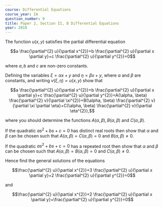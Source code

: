 ```yaml
---
course: Differential Equations
course_year: IA
question_number: 9
title: Paper 2, Section II, B Differential Equations
year: 2018
---
```




The function $u(x, y)$ satisfies the partial differential equation

$$a \frac{\partial^{2} u}{\partial x^{2}}+b \frac{\partial^{2} u}{\partial x \partial y}+c \frac{\partial^{2} u}{\partial y^{2}}=0$$

where $a, b$ and $c$ are non-zero constants.

Defining the variables $\xi=\alpha x+y$ and $\eta=\beta x+y$, where $\alpha$ and $\beta$ are constants, and writing $v(\xi, \eta)=u(x, y)$ show that

$$a \frac{\partial^{2} u}{\partial x^{2}}+b \frac{\partial^{2} u}{\partial x \partial y}+c \frac{\partial^{2} u}{\partial y^{2}}=A(\alpha, \beta) \frac{\partial^{2} v}{\partial \xi^{2}}+B(\alpha, \beta) \frac{\partial^{2} v}{\partial \xi \partial \eta}+C(\alpha, \beta) \frac{\partial^{2} v}{\partial \eta^{2}},$$

where you should determine the functions $A(\alpha, \beta), B(\alpha, \beta)$ and $C(\alpha, \beta)$.

If the quadratic $a s^{2}+b s+c=0$ has distinct real roots then show that $\alpha$ and $\beta$ can be chosen such that $A(\alpha, \beta)=C(\alpha, \beta)=0$ and $B(\alpha, \beta) \neq 0$.

If the quadratic $a s^{2}+b s+c=0$ has a repeated root then show that $\alpha$ and $\beta$ can be chosen such that $A(\alpha, \beta)=B(\alpha, \beta)=0$ and $C(\alpha, \beta) \neq 0$.

Hence find the general solutions of the equations

$$\frac{\partial^{2} u}{\partial x^{2}}+3 \frac{\partial^{2} u}{\partial x \partial y}+2 \frac{\partial^{2} u}{\partial y^{2}}=0$$

and

$$\frac{\partial^{2} u}{\partial x^{2}}+2 \frac{\partial^{2} u}{\partial x \partial y}+\frac{\partial^{2} u}{\partial y^{2}}=0$$